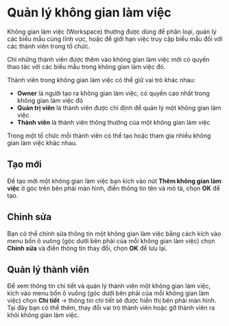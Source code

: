 # Quản lý không gian làm việc

Không gian làm việc (Workspace) thường được dùng để phân loại, quản lý các biểu mẫu cùng lĩnh vực, hoặc để giới hạn việc truy cập biểu mẫu đối với các thành viên trong tổ chức.

Chỉ những thành viên được thêm vào không gian làm việc mới có quyền thao tác với các biểu mẫu trong không gian làm việc đó.

Thành viên trong không gian làm việc có thể giữ vai trò khác nhau:

* **Owner** là người tạo ra không gian làm việc, có quyền cao nhất trong không gian làm việc đó
* **Quản trị viên** là thành viên được chỉ định để quản lý một không gian làm việc
* **Thành viên** là thành viên thông thường của một không gian làm việc

Trong một tổ chức mỗi thành viên có thể tạo hoặc tham gia nhiều không gian làm việc khác nhau.

## Tạo mới

Để tạo mới một không gian làm việc bạn kích vào nút **Thêm không gian làm việc** ở góc trên bên phải màn hình, điền thông tin tên và mô tả, chọn **OK** để tạo.

## Chỉnh sửa

Bạn có thể chỉnh sửa thông tin một không gian làm việc bằng cách kích vào menu bốn ô vuông (góc dưới bên phải của mỗi không gian làm việc) chọn **Chỉnh sửa** và điền thông tin thay đổi, chọn **OK** để lưu lại.

## Quản lý thành viên

Để xem thông tin chi tiết và quản lý thành viên một không gian làm việc, kích vào menu bốn ô vuông (góc dưới bên phải của mỗi không gian làm việc) chọn **Chi tiết** -> thông tin chi tiết sẽ được hiển thị bên phải màn hình. Tại đây bạn có thể thêm, thay đổi vai trò thành viên hoặc gỡ thành viên ra khỏi không gian làm việc.